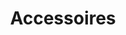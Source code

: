 ---
guid: 2001
title: Accessoires
category: Accessoires
description: "Trouvez un ensemble d'accessoires en lien avec la domotique"
locale: fr_FR
sitemap:
  changefreq: 'monthly'
  exclude: 'no'
  priority: 0.5
  lastmod: # date to end modification
---
